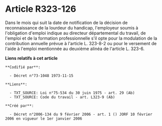 # Article R323-126

Dans le mois qui suit la date de notification de la décision de reconnaissance de la lourdeur du handicap, l'employeur soumis
à l'obligation d'emploi indique au directeur départemental du travail, de l'emploi et de la formation professionnelle s'il
opte pour la modulation de la contribution annuelle prévue à l'article L. 323-8-2 ou pour le versement de l'aide à l'emploi
mentionnée au deuxième alinéa de l'article L. 323-6.

**Liens relatifs à cet article**

	**Codifié par**:

	  - Décret n°73-1048 1973-11-15

	**Liens**:

	  - TXT_SOURCE: Loi n°75-534 du 30 juin 1975 - art. 29 (Ab)
	  - TXT_SOURCE: Code du travail - art. L323-9 (Ab)

	**Créé par**:

	  - Décret n°2006-134 du 9 février 2006 - art. 1 () JORF 10 février 2006 en vigueur le 1er janvier 2006
